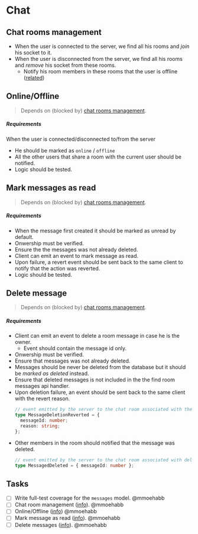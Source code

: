 # Chat

## Chat rooms management

- When the user is connected to the server, we find all his rooms and _join_ his socket to it.
- When the user is disconnected from the server, we find all his rooms and _remove_ his socket from these rooms.
  - Notify his room members in these rooms that the user is offline ([related](#onlineoffline))

## Online/Offline

> Depends on (blocked by) [chat rooms management](#chat-rooms-management).

##### Requirements

When the user is connected/disconnected to/from the server

- He should be marked as `online` / `offline`
- All the other users that share a room with the current user should be notified.
- Logic should be tested.

## Mark messages as read

> Depends on (blocked by) [chat rooms management](#chat-rooms-management).

##### Requirements

- When the message first created it should be marked as unread by default.
- Onwership must be verified.
- Ensure the the messages was not already deleted.
- Client can emit an event to mark message as read.
- Upon failure, a revert event should be sent back to the same client to notify that the action was reverted.
- Logic should be tested.

## Delete message

> Depends on (blocked by) [chat rooms management](#chat-rooms-management).

##### Requirements

- Client can emit an event to delete a room message in case he is the owner.
  - Event should contain the message id only.
- Onwership must be verified.
- Ensure that messages was not already deleted.
- Messages should be never be deleted from the database but it should be _marked as deleted_ instead.
- Ensure that deleted messages is not included in the the find room messages api handler.
- Upon deletion failure, an event should be sent back to the same client with the revert reason.
  ```ts
  // event emitted by the server to the chat room associated with the deleted messages.
  type MessageDeletionReverted = {
    messageId: number;
    reason: string;
  };
  ```
- Other members in the room should notified that the message was deleted.
  ```ts
  // event emitted by the server to the chat room associated with deleted message.
  type MessagedDeleted = { messageId: number };
  ```

## Tasks

- [ ] Write full-test coverage for the `messages` model. @mmoehabb
- [ ] Chat room management ([info](#chat-rooms-management)). @mmoehabb
- [ ] Online/Offline ([info](#onlineoffline)) @mmoehabb
- [ ] Mark message as read ([info](#mark-messages-as-read)). @mmoehabb
- [ ] Delete messages ([info](#delete-message)). @mmoehabb
